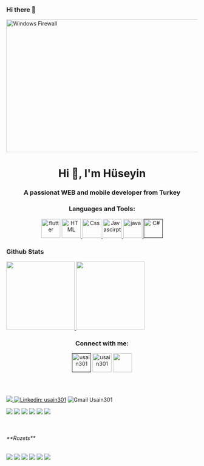 ### Hi there 👋
<img src="https://media4.giphy.com/media/WLsGwZeTgWru0/giphy.gif" style="width:800px;height:350px;" alt="Windows Firewall">

<!--
**Usain301/Usain301** is a ✨ _special_ ✨ repository because its `README.md` (this file) appears on your GitHub profile.
<p>
Here are some ideas to get you started:

- 🔭 I’m currently working on ...
- 🌱 I’m currently learning ...
- 👯 I’m looking to collaborate on ...
- 🤔 I’m looking for help with ...
- 💬 Ask me about ...
- 📫 How to reach me: ...
- 😄 Pronouns: ...
- ⚡ Fun fact: ....
-->
</p>
<h1 align="center">Hi 👋, I'm Hüseyin</h1>
<h3 align="center">A passionat WEB and mobile developer from Turkey</h3>


<h3 align="center">Languages and Tools:</h3>

<p align="center"> 
 <img src="https://www.vectorlogo.zone/logos/dartlang/dartlang-icon.svg" title="Dart" alt="flutter" width="50" height="50">
<a href="https://www.w3schools.com/cs/" target="_blank" rel="noreferrer"> 
<a href="https://www.w3schools.com/html/" target="_blank" rel="noreferrer"> <img src="https://www.vectorlogo.zone/logos/w3_html5/w3_html5-icon.svg" alt="HTML" width="50" height="50"/> </a>
<a href="https://www.w3schools.com/Css/" target="_blank" rel="noreferrer"> <img src="https://www.vectorlogo.zone/logos/w3_css/w3_css-icon.svg" alt="Css" width="50" height="50"/> </a> 
 <a href="https://www.javascript.com/" target="_blank" rel="noreferrer"> <img src="https://upload.wikimedia.org/wikipedia/commons/thumb/9/99/Unofficial_JavaScript_logo_2.svg/1024px-Unofficial_JavaScript_logo_2.svg.png" alt="Javascirpt" width="50" height="50"/> </a>
<a href="https://www.java.com/tr/" target="_blank" rel="noreferrer"> <img src="https://www.vectorlogo.zone/logos/java/java-icon.svg" alt="java" width="50" height="50"/> </a>
  <a href="" target="_blank" rel="noreferrer"> <img src="https://iconape.com/wp-content/files/sh/51404/svg/c--4.svg" alt="C#" width="50" height="50"/> </a>
  </p>

<h3>Github Stats</h3>
<a href="https://github.com/usain301">
  <img height="180em" src="https://github-readme-stats-eight-theta.vercel.app/api?username=usain301&show_icons=true&theme=algolia&include_all_commits=true&count_private=true"/>
  <img height="180em" src="https://github-readme-stats-eight-theta.vercel.app/api/top-langs/?username=usain301&layout=compact&langs_count=10&theme=algolia"/>
</a>


<h3 align="center">Connect with me:</h3>
<p align="center">
<a href="" target="_blank"><img align="center" src="https://raw.githubusercontent.com/rahuldkjain/github-profile-readme-generator/master/src/images/icons/Social/twitter.svg" alt="usain301" height="50" width="50" /></a>
<a href="https://linkedin.com/in/usain301/" target="_blank"><img align="center" src="https://raw.githubusercontent.com/rahuldkjain/github-profile-readme-generator/master/src/images/icons/Social/linked-in-alt.svg" alt="usain301" height="50" width="50" /></a>
<a href="https://www.instagram.com/huseyinchelik/?hl=tr" target="_blank"><img align="center" src="https://camo.githubusercontent.com/c5c19c5a327e7adb30fe7f40b2a4e30433355e27dd48fb0393bc589412c25496/68747470733a2f2f75706c6f61642e77696b696d656469612e6f72672f77696b6970656469612f636f6d6d6f6e732f7468756d622f652f65372f496e7374616772616d5f6c6f676f5f323031362e7376672f3132303070782d496e7374616772616d5f6c6f676f5f323031362e7376672e706e67" height="50" width="50" </a>
</p>
<br>
<br>


    
![](https://komarev.com/ghpvc/?username=usain301&color=green)
[![Linkedin: usain301](https://img.shields.io/badge/-usain301-blue?style=flat-square&logo=Linkedin&logoColor=white&link=https://www.linkedin.com/in/usain301/)](https://www.linkedin.com/in/usain301/)
![Gmail Usain301](https://img.shields.io/badge/seyin934@gmail.com-c14438?style=flat-square&logo=Gmail&logoColor=white&link=mailto:Seyin934@gmail.com)
<br>

![](https://img.shields.io/github/followers/usain301?logoColor=blue&style=social)
![](https://img.shields.io/github/stars/usain301?logoColor=blue&style=social)
![](https://img.shields.io/github/watchers/usain301/YmgkFinalProje?logoColor=blue&style=social)
![](https://img.shields.io/github/forks/usain301/YmgkFinalProje?style=social)
![](https://img.shields.io/github/stars/usain301?logoColor=blue&style=social)
 ![](https://img.shields.io/github/followers/usain301?label=usain301&logoColor=blue&style=social)

<br>
  <h6> **Rozets** </h6>
 <p>
 <img src="https://img.shields.io/badge/software-enginering-blue">
 <img src="https://img.shields.io/badge/mobile-developer-blue">
 <img src="https://img.shields.io/badge/web%20-developer-blue">
<img src="https://img.shields.io/badge/dart-flutter-blue">
<img src="https://img.shields.io/badge/Html-Css-blue">
<img src="https://img.shields.io/badge/javascipt-Node.js-blue">
